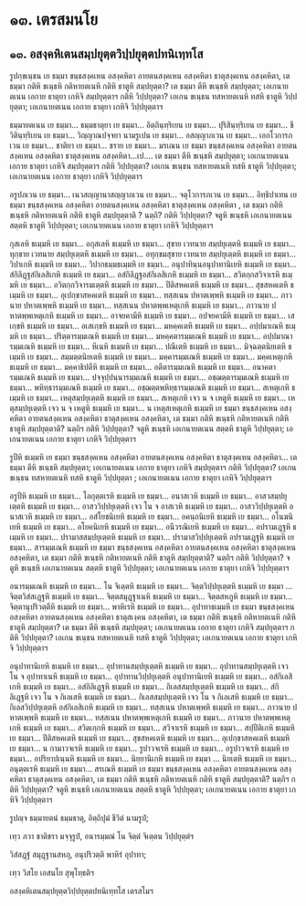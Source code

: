 <h1>๑๓. เตรสมนโย</h1>
<h2>๑๓. อสงฺคหิเตนสมฺปยุตฺตวิปฺปยุตฺตปทนิเทฺทโส</h2>
<p> รูปกฺขเนฺธน     เย ธมฺมา ขนฺธสงฺคเหน อสงฺคหิตา อายตนสงฺคเหน อสงฺคหิตา ธาตุสงฺคเหน อสงฺคหิตา, เต ธมฺมา กติหิ ขเนฺธหิ กติหายตเนหิ กติหิ ธาตูหิ สมฺปยุตฺตา? เต ธมฺมา ตีหิ ขเนฺธหิ สมฺปยุตฺตา; เอเกนายตเนน เอกาย ธาตุยา เกหิจิ สมฺปยุตฺตาฯ กติหิ วิปฺปยุตฺตา? เอเกน ขเนฺธน ทสหายตเนหิ ทสหิ ธาตูหิ วิปฺปยุตฺตา; เอเกนายตเนน เอกาย ธาตุยา เกหิจิ วิปฺปยุตฺตาฯ</p>


<p> ธมฺมายตเนน เย ธมฺมา… ธมฺมธาตุยา เย ธมฺมา… อิตฺถินฺทฺริเยน เย ธมฺมา… ปุริสินฺทฺริเยน เย ธมฺมา… ชีวิตินฺทฺริเยน เย ธมฺมา… วิญฺญาณปจฺจยา นามรูเปน เย ธมฺมา… อสญฺญาภเวน เย ธมฺมา… เอกโวการภเวน เย ธมฺมา… ชาติยา เย ธมฺมา… ชราย เย ธมฺมา… มรเณน เย ธมฺมา ขนฺธสงฺคเหน อสงฺคหิตา อายตนสงฺคเหน อสงฺคหิตา ธาตุสงฺคเหน อสงฺคหิตา…เป.… เต ธมฺมา ตีหิ ขเนฺธหิ สมฺปยุตฺตา; เอเกนายตเนน เอกาย ธาตุยา เกหิจิ สมฺปยุตฺตาฯ กติหิ วิปฺปยุตฺตา? เอเกน ขเนฺธน ทสหายตเนหิ ทสหิ ธาตูหิ วิปฺปยุตฺตา; เอเกนายตเนน เอกาย ธาตุยา เกหิจิ วิปฺปยุตฺตาฯ</p>


<p> อรูปภเวน เย ธมฺมา… เนวสญฺญานาสญฺญาภเวน เย ธมฺมา… จตุโวการภเวน เย ธมฺมา… อิทฺธิปาเทน เย ธมฺมา ขนฺธสงฺคเหน อสงฺคหิตา อายตนสงฺคเหน อสงฺคหิตา ธาตุสงฺคเหน อสงฺคหิตา , เต ธมฺมา กติหิ ขเนฺธหิ กติหายตเนหิ กติหิ ธาตูหิ สมฺปยุตฺตาติ ? นตฺถิ? กติหิ วิปฺปยุตฺตา? จตูหิ  ขเนฺธหิ เอเกนายตเนน สตฺตหิ ธาตูหิ วิปฺปยุตฺตา; เอเกนายตเนน เอกาย ธาตุยา เกหิจิ วิปฺปยุตฺตาฯ</p>


<p> กุสเลหิ ธเมฺมหิ เย ธมฺมา… อกุสเลหิ ธเมฺมหิ เย ธมฺมา… สุขาย เวทนาย สมฺปยุเตฺตหิ ธเมฺมหิ เย ธมฺมา… ทุกฺขาย เวทนาย สมฺปยุเตฺตหิ ธเมฺมหิ เย ธมฺมา… อทุกฺขมสุขาย เวทนาย สมฺปยุเตฺตหิ ธเมฺมหิ เย ธมฺมา… วิปาเกหิ ธเมฺมหิ เย ธมฺมา… วิปากธมฺมธเมฺมหิ เย ธมฺมา… อนุปาทินฺนอนุปาทานิเยหิ  ธเมฺมหิ เย ธมฺมา… สํกิลิฎฺฐสํกิเลสิเกหิ ธเมฺมหิ เย ธมฺมา… อสํกิลิฎฺฐอสํกิเลสิเกหิ ธเมฺมหิ เย ธมฺมา… สวิตกฺกสวิจาเรหิ ธเมฺมหิ เย ธมฺมา… อวิตกฺกวิจารมเตฺตหิ ธเมฺมหิ เย ธมฺมา… ปีติสหคเตหิ ธเมฺมหิ เย ธมฺมา… สุขสหคเตหิ ธเมฺมหิ เย ธมฺมา… อุเปกฺขาสหคเตหิ ธเมฺมหิ เย ธมฺมา… ทสฺสเนน ปหาตเพฺพหิ ธเมฺมหิ เย ธมฺมา… ภาวนาย ปหาตเพฺพหิ ธเมฺมหิ เย ธมฺมา… ทสฺสเนน ปหาตพฺพเหตุเกหิ ธเมฺมหิ เย ธมฺมา… ภาวนาย ปหาตพฺพเหตุเกหิ ธเมฺมหิ เย ธมฺมา… อาจยคามีหิ ธเมฺมหิ เย ธมฺมา… อปจยคามีหิ ธเมฺมหิ เย ธมฺมา… เสเกฺขหิ ธเมฺมหิ เย ธมฺมา… อเสเกฺขหิ ธเมฺมหิ เย ธมฺมา… มหคฺคเตหิ ธเมฺมหิ เย ธมฺมา… อปฺปมาเณหิ ธเมฺมหิ เย ธมฺมา… ปริตฺตารมฺมเณหิ ธเมฺมหิ เย ธมฺมา… มหคฺคตารมฺมเณหิ ธเมฺมหิ เย  ธมฺมา… อปฺปมาณารมฺมเณหิ ธเมฺมหิ เย ธมฺมา… หีเนหิ ธเมฺมหิ เย ธมฺมา… ปณีเตหิ ธเมฺมหิ เย ธมฺมา… มิจฺฉตฺตนิยเตหิ ธเมฺมหิ เย ธมฺมา… สมฺมตฺตนิยเตหิ ธเมฺมหิ เย ธมฺมา… มคฺคารมฺมเณหิ ธเมฺมหิ เย ธมฺมา… มคฺคเหตุเกหิ ธเมฺมหิ เย ธมฺมา… มคฺคาธิปตีหิ ธเมฺมหิ เย ธมฺมา… อตีตารมฺมเณหิ ธเมฺมหิ เย ธมฺมา… อนาคตารมฺมเณหิ ธเมฺมหิ เย ธมฺมา… ปจฺจุปฺปนฺนารมฺมเณหิ ธเมฺมหิ เย ธมฺมา… อชฺฌตฺตารมฺมเณหิ ธเมฺมหิ เย ธมฺมา… พหิทฺธารมฺมเณหิ ธเมฺมหิ เย ธมฺมา… อชฺฌตฺตพหิทฺธารมฺมเณหิ ธเมฺมหิ เย ธมฺมา… สเหตุเกหิ ธเมฺมหิ เย ธมฺมา… เหตุสมฺปยุเตฺตหิ ธเมฺมหิ เย ธมฺมา… สเหตุเกหิ เจว น จ เหตูหิ ธเมฺมหิ เย ธมฺมา… เหตุสมฺปยุเตฺตหิ เจว น จ เหตูหิ ธเมฺมหิ เย ธมฺมา… น เหตุสเหตุเกหิ  ธเมฺมหิ เย ธมฺมา ขนฺธสงฺคเหน อสงฺคหิตา อายตนสงฺคเหน อสงฺคหิตา ธาตุสงฺคเหน อสงฺคหิตา, เต ธมฺมา กติหิ ขเนฺธหิ กติหายตเนหิ กติหิ ธาตูหิ สมฺปยุตฺตาติ? นตฺถิฯ กติหิ วิปฺปยุตฺตา? จตูหิ ขเนฺธหิ เอเกนายตเนน สตฺตหิ ธาตูหิ วิปฺปยุตฺตา; เอเกนายตเนน เอกาย ธาตุยา เกหิจิ วิปฺปยุตฺตาฯ</p>


<p> รูปีหิ ธเมฺมหิ เย ธมฺมา ขนฺธสงฺคเหน อสงฺคหิตา อายตนสงฺคเหน อสงฺคหิตา ธาตุสงฺคเหน  อสงฺคหิตา… เต ธมฺมา ตีหิ ขเนฺธหิ สมฺปยุตฺตา; เอเกนายตเนน เอกาย ธาตุยา เกหิจิ สมฺปยุตฺตาฯ กติหิ วิปฺปยุตฺตา? เอเกน ขเนฺธน ทสหายตเนหิ ทสหิ ธาตูหิ  วิปฺปยุตฺตา ; เอเกนายตเนน เอกาย ธาตุยา เกหิจิ วิปฺปยุตฺตาฯ</p>


<p> อรูปีหิ ธเมฺมหิ เย ธมฺมา… โลกุตฺตเรหิ ธเมฺมหิ เย ธมฺมา… อนาสเวหิ ธเมฺมหิ เย ธมฺมา… อาสวสมฺปยุเตฺตหิ ธเมฺมหิ เย ธมฺมา… อาสววิปฺปยุเตฺตหิ เจว โน จ อาสเวหิ ธเมฺมหิ เย ธมฺมา… อาสววิปฺปยุเตฺตหิ อนาสเวหิ ธเมฺมหิ เย ธมฺมา… อสํโยชนิเยหิ ธเมฺมหิ เย ธมฺมา… อคนฺถนิเยหิ ธเมฺมหิ เย ธมฺมา… อโนฆนิเยหิ ธเมฺมหิ เย ธมฺมา… อโยคนิเยหิ ธเมฺมหิ เย ธมฺมา… อนีวรณิเยหิ ธเมฺมหิ เย ธมฺมา… อปรามเฎฺฐหิ ธเมฺมหิ เย ธมฺมา… ปรามาสสมฺปยุเตฺตหิ ธเมฺมหิ เย ธมฺมา… ปรามาสวิปฺปยุเตฺตหิ อปรามเฎฺฐหิ ธเมฺมหิ เย ธมฺมา… สารมฺมเณหิ ธเมฺมหิ เย ธมฺมา ขนฺธสงฺคเหน อสงฺคหิตา อายตนสงฺคเหน อสงฺคหิตา ธาตุสงฺคเหน อสงฺคหิตา, เต ธมฺมา กติหิ ขเนฺธหิ กติหายตเนหิ กติหิ ธาตูหิ สมฺปยุตฺตาติ? นตฺถิฯ กติหิ วิปฺปยุตฺตา? จตูหิ ขเนฺธหิ เอเกนายตเนน สตฺตหิ ธาตูหิ วิปฺปยุตฺตา; เอเกนายตเนน เอกาย ธาตุยา เกหิจิ วิปฺปยุตฺตาฯ</p>


<p> อนารมฺมเณหิ ธเมฺมหิ เย ธมฺมา… โน จิเตฺตหิ ธเมฺมหิ เย ธมฺมา… จิตฺตวิปฺปยุเตฺตหิ ธเมฺมหิ เย ธมฺมา … จิตฺตวิสํสเฎฺฐหิ ธเมฺมหิ เย ธมฺมา… จิตฺตสมุฎฺฐาเนหิ ธเมฺมหิ เย ธมฺมา… จิตฺตสหภูหิ ธเมฺมหิ เย ธมฺมา… จิตฺตานุปริวตฺตีหิ ธเมฺมหิ เย ธมฺมา… พาหิเรหิ ธเมฺมหิ เย ธมฺมา… อุปาทาธเมฺมหิ เย ธมฺมา ขนฺธสงฺคเหน อสงฺคหิตา อายตนสงฺคเหน อสงฺคหิตา ธาตุสเงฺคน อสงฺคหิตา, เต ธมฺมา กติหิ ขเนฺธหิ  กติหายตเนหิ กติหิ ธาตูหิ สมฺปยุตฺตา? เต ธมฺมา ตีหิ ขเนฺธหิ สมฺปยุตฺตา; เอเกนายตเนน เอกาย ธาตุยา เกหิจิ สมฺปยุตฺตาฯ กติหิ วิปฺปยุตฺตา? เอเกน ขเนฺธน ทสหายตเนหิ ทสหิ ธาตูหิ วิปฺปยุตฺตา; เอเกนายตเนน เอกาย ธาตุยา เกหิจิ วิปฺปยุตฺตาฯ</p>


<p> อนุปาทานิเยหิ ธเมฺมหิ เย ธมฺมา… อุปาทานสมฺปยุเตฺตหิ ธเมฺมหิ เย ธมฺมา… อุปาทานสมฺปยุเตฺตหิ เจว โน จ อุปาทาเนหิ ธเมฺมหิ เย ธมฺมา… อุปาทานวิปฺปยุเตฺตหิ อนุปาทานิเยหิ ธเมฺมหิ เย ธมฺมา… อสํกิเลสิเกหิ ธเมฺมหิ เย ธมฺมา… อสํกิลิเฎฺฐหิ ธเมฺมหิ เย ธมฺมา… กิเลสสมฺปยุเตฺตหิ ธเมฺมหิ เย ธมฺมา… สํกิลิเฎฺฐหิ เจว โน จ กิเลเสหิ   ธเมฺมหิ เย ธมฺมา… กิเลสสมฺปยุเตฺตหิ เจว โน จ กิเลเสหิ ธเมฺมหิ เย ธมฺมา… กิเลสวิปฺปยุเตฺตหิ อสํกิเลสิเกหิ ธเมฺมหิ เย ธมฺมา… ทสฺสเนน ปหาตเพฺพหิ ธเมฺมหิ เย ธมฺมา… ภาวนาย ปหาตเพฺพหิ ธเมฺมหิ เย ธมฺมา… ทสฺสเนน ปหาตพฺพเหตุเกหิ ธเมฺมหิ เย ธมฺมา… ภาวนาย ปหาตพฺพเหตุเกหิ ธเมฺมหิ เย ธมฺมา… สวิตเกฺกหิ ธเมฺมหิ เย ธมฺมา… สวิจาเรหิ ธเมฺมหิ เย ธมฺมา… สปฺปีติเกหิ ธเมฺมหิ เย ธมฺมา… ปีติสหคเตหิ ธเมฺมหิ เย ธมฺมา… สุขสหคเตหิ ธเมฺมหิ เย ธมฺมา… อุเปกฺขาสหคเตหิ ธเมฺมหิ เย ธมฺมา… น กามาวจเรหิ ธเมฺมหิ เย ธมฺมา… รูปาวจเรหิ ธเมฺมหิ เย ธมฺมา… อรูปาวจเรหิ ธเมฺมหิ เย ธมฺมา… อปริยาปเนฺนหิ ธเมฺมหิ เย ธมฺมา… นิยฺยานิเกหิ ธเมฺมหิ เย ธมฺมา … นิยเตหิ ธเมฺมหิ เย ธมฺมา… อนุตฺตเรหิ ธเมฺมหิ เย ธมฺมา… สรเณหิ ธเมฺมหิ เย ธมฺมา ขนฺธสงฺคเหน อสงฺคหิตา อายตนสงฺคเหน อสงฺคหิตา ธาตุสงฺคเหน อสงฺคหิตา, เต ธมฺมา กติหิ ขเนฺธหิ กติหายตเนหิ กติหิ ธาตูหิ สมฺปยุตฺตาติ? นตฺถิฯ กติหิ  วิปฺปยุตฺตา? จตูหิ ขเนฺธหิ เอเกนายตเนน สตฺตหิ ธาตูหิ วิปฺปยุตฺตา; เอเกนายตเนน เอกาย ธาตุยา เกหิจิ วิปฺปยุตฺตาฯ</p>


<p>
รูปญฺจ ธมฺมายตนํ ธมฺมธาตุ, อิตฺถิปุมํ ชีวิตํ นามรูปํ;  
  
เทฺว ภวา ชาติชรา มจฺจุรูปํ, อนารมฺมณํ โน จิตฺตํ จิเตฺตน วิปฺปยุตฺตํฯ  
</p>
  
<p>
วิสํสฎฺฐํ สมุฎฺฐานสหภุ, อนุปริวตฺติ พาหิรํ อุปาทา;  
  
เทฺว วิสโย เอสนโย สุพุโทฺธติฯ  
</p>
  
อสงฺคหิเตนสมฺปยุตฺตวิปฺปยุตฺตปทนิเทฺทโส เตรสโมฯ  
</p>
  
  
  
  
  
